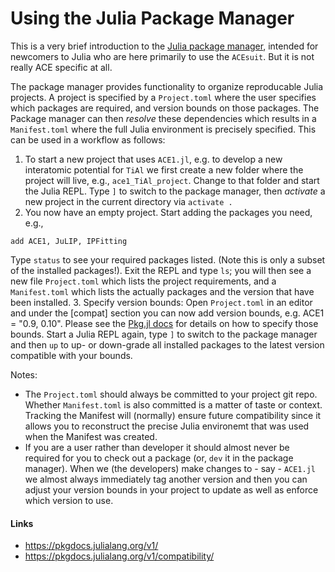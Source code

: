 # Using the Julia Package Manager

This is a very brief introduction to the [Julia package manager](https://github.com/JuliaLang/Pkg.jl), intended for newcomers to Julia who are here primarily to use the `ACEsuit`. But it is not really ACE specific at all. 

The package manager provides functionality to organize reproducable Julia projects. A project is specified by a `Project.toml` where the user specifies which packages are required, and version bounds on those packages. The Package manager can then *resolve* these dependencies which results in a `Manifest.toml` where the full Julia environment is precisely specified. This can be used in a workflow as follows:

1. To start a new project that uses `ACE1.jl`, e.g. to develop a new interatomic potential for `TiAl` we first create a new folder where the project will live, e.g., `ace1_TiAl_project`. Change to that folder and start the Julia REPL. Type `]` to switch to the package manager, then *activate* a new project in the current directory via `activate .`
2. You now have an empty project. Start adding the packages you need, e.g., 
```
add ACE1, JuLIP, IPFitting
```
Type `status` to see your required packages listed. (Note this is only a subset of the installed packages!). Exit the REPL and type `ls`; you will then see a new file `Project.toml` which lists the project requirements, and a `Manifest.toml` which lists the actually packages and the version that have been installed.
3. Specify version bounds: Open `Project.toml` in an editor and under the [compat] section you can now add version bounds, e.g. ACE1 = "0.9, 0.10". Please see the [Pkg.jl docs](https://pkgdocs.julialang.org/dev/compatibility/) for details on how to specify those bounds. Start a Julia REPL again, type `]` to switch to the package manager and then `up` to up- or down-grade all installed packages to the latest version compatible with your bounds.

Notes:
* The `Project.toml` should always be committed to your project git repo. Whether `Manifest.toml` is also committed is a matter of taste or context. Tracking the Manifest will (normally) ensure future compatibility since it allows you to reconstruct the precise Julia environemt that was used when the Manifest was created.
* If you are a user rather than developer it should almost never be required for you to check out a package (or, `dev` it in the package manager). When we (the developers) make changes to - say - `ACE1.jl` we almost always immediately tag another version and then you can adjust your version bounds in your project to update as well as enforce which version to use.

#### Links 

* https://pkgdocs.julialang.org/v1/
* https://pkgdocs.julialang.org/v1/compatibility/


